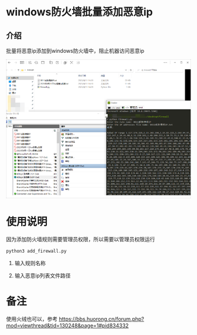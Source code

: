 # windows防火墙批量添加恶意ip



## 介绍

批量将恶意ip添加到windows防火墙中，阻止机器访问恶意ip

![image.png](image.png)


# 使用说明

因为添加防火墙规则需要管理员权限，所以需要以管理员权限运行

```bash
python3 add_firewall.py
```
1. 输入规则名称

2. 输入恶意ip列表文件路径


# 备注

使用火绒也可以，参考 https://bbs.huorong.cn/forum.php?mod=viewthread&tid=130248&page=1#pid834332
